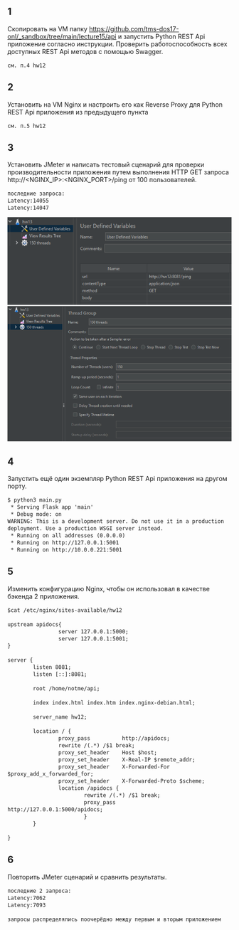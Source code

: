 ## 1

Скопировать на VM папку https://github.com/tms-dos17-onl/_sandbox/tree/main/lecture15/api и запустить Python REST Api приложение согласно инструкции. Проверить работоспособность всех доступных REST Api методов с помощью Swagger.

```
см. п.4 hw12
```


## 2

Установить на VM Nginx и настроить его как Reverse Proxy для Python REST Api приложения из предыдущего пункта

```
см. п.5 hw12
```


## 3

Установить JMeter и написать тестовый сценарий для проверки производительности приложения путем выполнения HTTP GET запроса http://<NGINX_IP>:<NGINX_PORT>/ping от 100 пользователей.

```
последние запроса:
Latency:14055
Latency:14047
```
![plot](jMeter_1.png)
![plot](jMeter_2.png)


## 4

Запустить ещё один экземпляр Python REST Api приложения на другом порту.

```
$ python3 main.py
 * Serving Flask app 'main'
 * Debug mode: on
WARNING: This is a development server. Do not use it in a production deployment. Use a production WSGI server instead.
 * Running on all addresses (0.0.0.0)
 * Running on http://127.0.0.1:5001
 * Running on http://10.0.0.221:5001
```


## 5

Изменить конфигурацию Nginx, чтобы он использовал в качестве бэкенда 2 приложения.

```
$cat /etc/nginx/sites-available/hw12

upstream apidocs{
                server 127.0.0.1:5000;
                server 127.0.0.1:5001;
}

server {
        listen 8081;
        listen [::]:8081;

        root /home/notme/api;

        index index.html index.htm index.nginx-debian.html;

        server_name hw12;

        location / {
                proxy_pass          http://apidocs;
                rewrite /(.*) /$1 break;
                proxy_set_header    Host $host;
                proxy_set_header    X-Real-IP $remote_addr;
                proxy_set_header    X-Forwarded-For $proxy_add_x_forwarded_for;
                proxy_set_header    X-Forwarded-Proto $scheme;
                location /apidocs {
                        rewrite /(.*) /$1 break;
                        proxy_pass          http://127.0.0.1:5000/apidocs;
                        }
        }

}
```


## 6

Повторить JMeter сценарий и сравнить результаты.

```
последние 2 запроса:
Latency:7062
Latency:7093

запросы распределялись поочерёдно между первым и вторым приложением
```